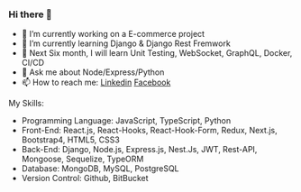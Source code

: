 ### Hi there 👋 

- 🔭 I’m currently working on a E-commerce project
- 🌱 I’m currently learning Django & Django Rest Fremwork 
- 🤔 Next Six month, I will learn Unit Testing, WebSocket, GraphQL, Docker, CI/CD
- 💬 Ask me about Node/Express/Python 
- 📫 How to reach me: [Linkedin](https://www.linkedin.com/in/imalimran/) [Facebook](https://www.facebook.com/engr.aih/)



My Skills:
 - Programming Language: JavaScript, TypeScript, Python
 - Front-End: React.js, React-Hooks, React-Hook-Form, Redux, Next.js, Bootstrap4, HTML5, CSS3
 - Back-End: Django, Node.js, Express.js, Nest.Js, JWT, Rest-API, Mongoose, Sequelize, TypeORM
 - Database: MongoDB, MySQL, PostgreSQL
 - Version Control: Github, BitBucket 





